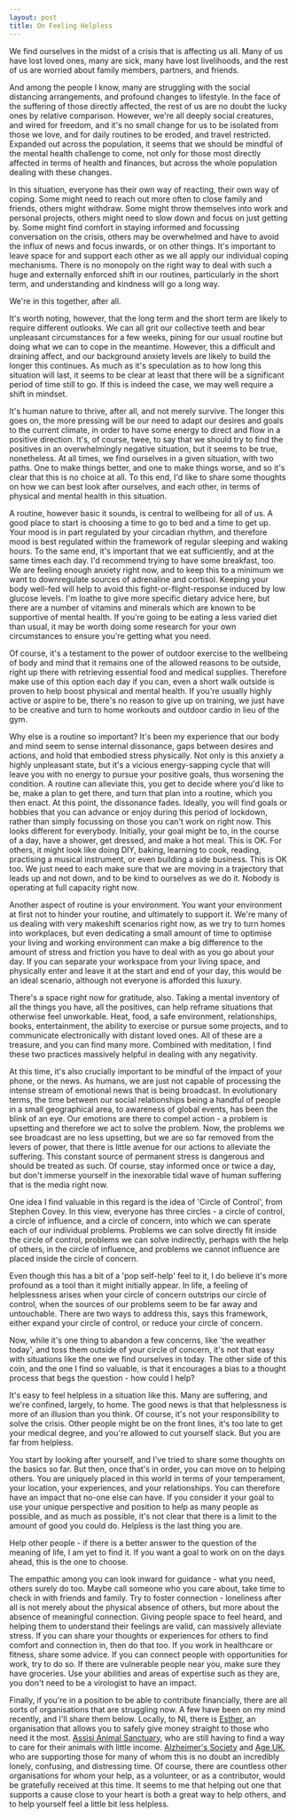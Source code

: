 ```yaml
---
layout: post
title: On Feeling Helpless
---
```


We find ourselves in the midst of a crisis that is affecting us all. Many of us have lost loved ones, many are sick, many have lost livelihoods, and the rest of us are worried about family members, partners, and friends.

And among the people I know, many are struggling with the social distancing arrangements, and profound changes to lifestyle. In the face of the suffering of those directly affected, the rest of us are no doubt the lucky ones by relative comparison. However, we're all deeply social creatures, and wired for freedom, and it's no small change for us to be isolated from those we love, and for daily routines to be eroded, and travel restricted. Expanded out across the population, it seems that we should be mindful of the mental health challenge to come, not only for those most directly affected in terms of health and finances, but across the whole population dealing with these changes.

In this situation, everyone has their own way of reacting, their own way of coping. Some might need to reach out more often to close family and friends, others might withdraw. Some might throw themselves into work and personal projects, others might need to slow down and focus on just getting by. Some might find comfort in staying informed and focussing conversation on the crisis, others may be overwhelmed and have to avoid the influx of news and focus inwards, or on other things. It's important to leave space for and support each other as we all apply our individual coping mechanisms. There is no monopoly on the right way to deal with such a huge and externally enforced shift in our routines, particularly in the short term, and understanding and kindness will go a long way.

We're in this together, after all.

It's worth noting, however, that the long term and the short term are likely to require different outlooks. We can all grit our collective teeth and bear unpleasant circumstances for a few weeks, pining for our usual routine but doing what we can to cope in the meantime. However, this a difficult and draining affect, and our background anxiety levels are likely to build the longer this continues. As much as it's speculation as to how long this situation will last, it seems to be clear at least that there will be a significant period of time still to go. If this is indeed the case, we may well require a shift in mindset.

It's human nature to thrive, after all, and not merely survive. The longer this goes on, the more pressing will be our need to adapt our desires and goals to the current climate, in order to have some energy to direct and flow in a positive direction. It's, of course, twee, to say that we should try to find the positives in an overwhelmingly negative situation, but it seems to be true, nonetheless. At all times, we find ourselves in a given situation, with two paths. One to make things better, and one to make things worse, and so it's clear that this is no choice at all. To this end, I'd like to share some thoughts on how we can best look after ourselves, and each other, in terms of physical and mental health in this situation.

A routine, however basic it sounds, is central to wellbeing for all of us. A good place to start is choosing a time to go to bed and a time to get up. Your mood is in part regulated by your circadian rhythm, and therefore mood is best regulated within the framework of regular sleeping and waking hours. To the same end, it's important that we eat sufficiently, and at the same times each day. I'd recommend trying to have some breakfast, too. We are feeling enough anxiety right now, and to keep this to a minimum we want to downregulate sources of adrenaline and cortisol. Keeping your body well-fed will help to avoid this fight-or-flight-response induced by low glucose levels. I'm loathe to give more specific dietary advice here, but there are a number of vitamins and minerals which are known to be supportive of mental health. If you're going to be eating a less varied diet than usual, it may be worth doing some research for your own circumstances to ensure you're getting what you need.

Of course, it's a testament to the power of outdoor exercise to the wellbeing of body and mind that it remains one of the allowed reasons to be outside, right up there with retrieving essential food and medical supplies. Therefore make use of this option each day if you can, even a short walk outside is proven to help boost physical and mental health. If you're usually highly active or aspire to be, there's no reason to give up on training, we just have to be creative and turn to home workouts and outdoor cardio in lieu of the gym.

Why else is a routine so important? It's been my experience that our body and mind seem to sense internal dissonance, gaps between desires and actions, and hold that embodied stress physically. Not only is this anxiety a highly unpleasant state, but it's a vicious energy-sapping cycle that will leave you with no energy to pursue your positive goals, thus worsening the condition. A routine can alleviate this, you get to decide where you'd like to be, make a plan to get there, and turn that plan into a routine, which you then enact. At this point, the dissonance fades. Ideally, you will find goals or hobbies that you can advance or enjoy during this period of lockdown, rather than simply focussing on those you can't work on right now. This looks different for everybody. Initially, your goal might be to, in the course of a day, have a shower, get dressed, and make a hot meal. This is OK. For others, it might look like doing DIY, baking, learning to cook, reading, practising a musical instrument, or even building a side business. This is OK too.  We just need to each make sure that we are moving in a trajectory that leads up and not down, and to be kind to ourselves as we do it. Nobody is operating at full capacity right now.

Another aspect of routine is your environment. You want your environment at first not to hinder your routine, and ultimately to support it. We're many of us dealing with very makeshift scenarios right now, as we try to turn homes into workplaces, but even dedicating a small amount of time to optimise your living and working environment can make a big difference to the amount of stress and friction you have to deal with as you go about your day. If you can separate your workspace from your living space, and physically enter and leave it at the start and end of your day, this would be an ideal scenario, although not everyone is afforded this luxury.

There's a space right now for gratitude, also. Taking a mental inventory of all the things you have, all the positives, can help reframe situations that otherwise feel unworkable. Heat, food, a safe environment, relationships, books, entertainment, the ability to exercise or pursue some projects, and to communicate electronically with distant loved ones. All of these are a treasure, and you can find many more. Combined with meditation, I find these two practices massively helpful in dealing with any negativity.

At this time, it's also crucially important to be mindful of the impact of your phone, or the news. As humans, we are just not capable of processing the intense stream of emotional news that is being broadcast. In evolutionary terms, the time between our social relationships being a handful of people in a small geographical area, to awareness of global events, has been the blink of an eye. Our emotions are there to compel action - a problem is upsetting and therefore we act to solve the problem. Now, the problems we see broadcast are no less upsetting, but we are so far removed from the levers of power, that there is little avenue for our actions to alleviate the suffering. This constant source of permanent stress is dangerous and should be treated as such. Of course, stay informed once or twice a day, but don't immerse yourself in the inexorable tidal wave of human suffering that is the media right now.

One idea I find valuable in this regard is the idea of 'Circle of Control', from Stephen Covey. In this view, everyone has three circles - a circle of control, a circle of influence, and a circle of concern, into which we can sperate each of our individual problems. Problems we can solve directly fit inside the circle of control, problems we can solve indirectly, perhaps with the help of others, in the circle of influence, and problems we cannot influence are placed inside the circle of concern. 

Even though this has a bit of a 'pop self-help' feel to it, I do believe it's more profound as a tool than it might initially appear. In life, a feeling of helplessness arises when your circle of concern outstrips our circle of control, when the sources of our problems seem to be far away and untouchable. There are two ways to address this, says this framework, either expand your circle of control, or reduce your circle of concern. 

Now, while it's one thing to abandon a few concerns, like 'the weather today', and toss them outside of your circle of concern, it's not that easy with situations like the one we find ourselves in today. The other side of this coin, and the one I find so valuable, is that it encourages a bias to a thought process that begs the question - how could I help?

It's easy to feel helpless in a situation like this. Many are suffering, and we're confined, largely, to home. The good news is that that helplessness is more of an illusion than you think. Of course, it's not your responsibility to solve the crisis. Other people might be on the front lines, it's too late to get your medical degree, and you're allowed to cut yourself slack. But you are far from helpless.

You start by looking after yourself, and I've tried to share some thoughts on the basics so far. But then, once that's in order, you can move on to helping others. You are uniquely placed in this world in terms of your temperament, your location, your experiences, and your relationships. You can therefore have an impact that no-one else can have. If you consider it your goal to use your unique perspective and position to help as many people as possible, and as much as possible, it's not clear that there is a limit to the amount of good you could do. Helpless is the last thing you are.

Help other people - if there is a better answer to the question of the meaning of life, I am yet to find it. If you want a goal to work on on the days ahead, this is the one to choose.

The empathic among you can look inward for guidance - what you need, others surely do too. Maybe call someone who you care about, take time to check in with friends and family. Try to foster connection - loneliness after all is not merely about the physical absence of others, but more about the absence of meaningful connection. Giving people space to feel heard, and helping them to understand their feelings are valid, can massively alleviate stress. If you can share your thoughts or experiences for others to find comfort and connection in, then do that too. If you work in healthcare or fitness, share some advice. If you can connect people with opportunities for work, try to do so. If there are vulnerable people near you, make sure they have groceries. Use your abilities and areas of expertise such as they are, you don't need to be a virologist to have an impact.

Finally, if you're in a position to be able to contribute financially, there are all sorts of organisations that are struggling now. A few have been on my mind recently, and I'll share them below. Locally, to NI, there is [Esther](https://www.esther.org.uk/), an organisation that allows you to safely give money straight to those who need it the most. [Assisi Animal Sanctuary](https://www.assisi-ni.org/), who are still having to find a way to care for their animals with little income. [Alzheimer's Society](https://www.alzheimers.org.uk/) and [Age UK](https://www.ageuk.org.uk/), who are supporting those for many of whom this is no doubt an incredibly lonely, confusing, and distressing time. Of course, there are countless other organisations for whom your help, as a volunteer, or as a contributor, would be gratefully received at this time. It seems to me that helping out one that supports a cause close to your heart is both a great way to help others, and to help yourself feel a little bit less helpless.